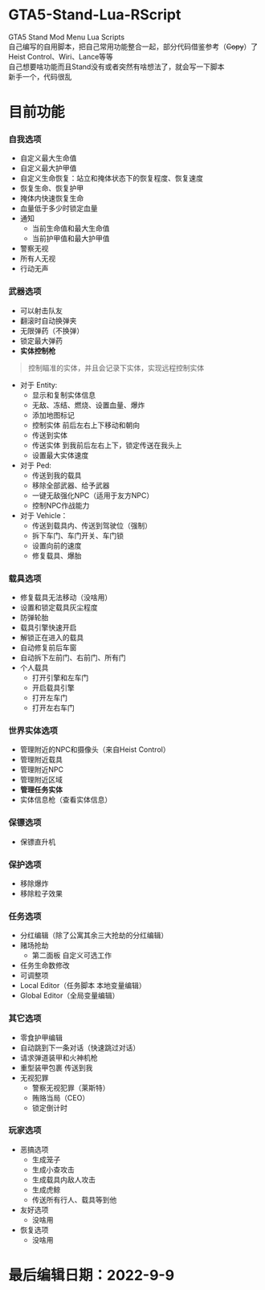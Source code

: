 # GTA5-Stand-Lua-RScript
GTA5 Stand Mod Menu Lua Scripts  
自己编写的自用脚本，把自己常用功能整合一起，部分代码借鉴参考（~~Copy~~）了 Heist Control、Wiri、Lance等等  
自己想要啥功能而且Stand没有或者突然有啥想法了，就会写一下脚本  
新手一个，代码很乱

# 目前功能
### 自我选项
- 自定义最大生命值
- 自定义最大护甲值
- 自定义生命恢复：站立和掩体状态下的恢复程度、恢复速度
- 恢复生命、恢复护甲
- 掩体内快速恢复生命
- 血量低于多少时锁定血量
- 通知
  - 当前生命值和最大生命值
  - 当前护甲值和最大护甲值
- 警察无视
- 所有人无视
- 行动无声

### 武器选项
- 可以射击队友
- 翻滚时自动换弹夹
- 无限弹药（不换弹）
- 锁定最大弹药
- **实体控制枪** 
> 控制瞄准的实体，并且会记录下实体，实现远程控制实体
  - 对于 Entity:
    - 显示和复制实体信息
    - 无敌、冻结、燃烧、设置血量、爆炸
    - 添加地图标记
	- 控制实体 前后左右上下移动和朝向
	- 传送到实体
	- 传送实体 到我前后左右上下，锁定传送在我头上
	- 设置最大实体速度
  - 对于 Ped:
    - 传送到我的载具
	- 移除全部武器、给予武器
	- 一键无敌强化NPC（适用于友方NPC）
	- 控制NPC作战能力
  - 对于 Vehicle：
    - 传送到载具内、传送到驾驶位（强制）
	- 拆下车门、车门开关、车门锁
	- 设置向前的速度
	- 修复载具、爆胎

### 载具选项
- 修复载具无法移动（没啥用）
- 设置和锁定载具灰尘程度
- 防弹轮胎
- 载具引擎快速开启
- 解锁正在进入的载具
- 自动修复前后车窗
- 自动拆下左前门、右前门、所有门
- 个人载具
  - 打开引擎和左车门
  - 开启载具引擎
  - 打开左车门
  - 打开左右车门

### 世界实体选项
- 管理附近的NPC和摄像头（来自Heist Control）
- 管理附近载具
- 管理附近NPC
- 管理附近区域
- **管理任务实体**
- 实体信息枪（查看实体信息）

### 保镖选项
- 保镖直升机

### 保护选项
- 移除爆炸
- 移除粒子效果

### 任务选项
- 分红编辑（除了公寓其余三大抢劫的分红编辑）
- 赌场抢劫
  - 第二面板 自定义可选工作
- 任务生命数修改
- 可调整项
- Local Editor（任务脚本 本地变量编辑）
- Global Editor（全局变量编辑）

### 其它选项
- 零食护甲编辑
- 自动跳到下一条对话（快速跳过对话）
- 请求弹道装甲和火神机枪
- 重型装甲包裹 传送到我
- 无视犯罪
  - 警察无视犯罪（莱斯特）
  - 贿赂当局（CEO）
  - 锁定倒计时

### 玩家选项
- 恶搞选项
  - 生成笼子
  - 生成小查攻击
  - 生成载具内敌人攻击
  - 生成虎鲸
  - 传送所有行人、载具等到他
- 友好选项
  - 没啥用
- 恢复选项
  - 没啥用
  
  
# 最后编辑日期：2022-9-9
